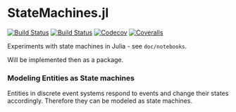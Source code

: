 # StateMachines.jl

[![Build Status](https://travis-ci.com/pbayer/StateMachines.jl.svg?branch=master)](https://travis-ci.com/pbayer/StateMachines.jl)
[![Build Status](https://ci.appveyor.com/api/projects/status/github/pbayer/StateMachines.jl?svg=true)](https://ci.appveyor.com/project/pbayer/StateMachines-jl)
[![Codecov](https://codecov.io/gh/pbayer/StateMachines.jl/branch/master/graph/badge.svg)](https://codecov.io/gh/pbayer/StateMachines.jl)
[![Coveralls](https://coveralls.io/repos/github/pbayer/StateMachines.jl/badge.svg?branch=master)](https://coveralls.io/github/pbayer/StateMachines.jl?branch=master)

Experiments with state machines in Julia - see `doc/notebooks`.

Will be implemented then as a package.

### Modeling Entities as State machines

Entities in discrete event systems respond to events and change their states accordingly. Therefore they can be modeled as state machines.
